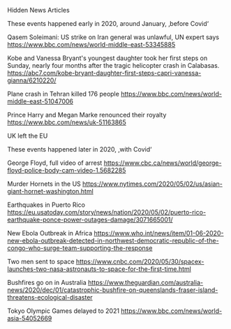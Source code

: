 Hidden News Articles


These events happened early in 2020, around January, ‚before Covid‘

Qasem Soleimani: US strike on Iran general was unlawful, UN expert says
https://www.bbc.com/news/world-middle-east-53345885

Kobe and Vanessa Bryant's youngest daughter took her first steps on Sunday, nearly four months after the tragic helicopter crash in Calabasas.
https://abc7.com/kobe-bryant-daughter-first-steps-capri-vanessa-gianna/6210220/

Plane crash in Tehran killed 176 people
https://www.bbc.com/news/world-middle-east-51047006

Prince Harry and Megan Marke renounced their royalty
https://www.bbc.com/news/uk-51163865

UK left the EU


These events happened later in 2020, ‚with Covid‘

George Floyd, full video of arrest
https://www.cbc.ca/news/world/george-floyd-police-body-cam-video-1.5682285

Murder Hornets in the US
https://www.nytimes.com/2020/05/02/us/asian-giant-hornet-washington.html

Earthquakes in Puerto Rico
https://eu.usatoday.com/story/news/nation/2020/05/02/puerto-rico-earthquake-ponce-power-outages-damage/3071665001/

New Ebola Outbreak in Africa
https://www.who.int/news/item/01-06-2020-new-ebola-outbreak-detected-in-northwest-democratic-republic-of-the-congo-who-surge-team-supporting-the-response

Two men sent to space
https://www.cnbc.com/2020/05/30/spacex-launches-two-nasa-astronauts-to-space-for-the-first-time.html

Bushfires go on in Australia
https://www.theguardian.com/australia-news/2020/dec/01/catastrophic-bushfire-on-queenslands-fraser-island-threatens-ecological-disaster

Tokyo Olympic Games delayed to 2021
https://www.bbc.com/news/world-asia-54052669